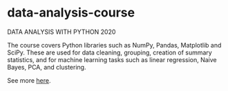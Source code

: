 # data-analysis-course
DATA ANALYSIS WITH PYTHON 2020

The course covers Python libraries such as NumPy, Pandas, Matplotlib and SciPy. These are used for data cleaning, grouping, creation of summary statistics, and for machine learning tasks such as linear regression, Naive Bayes, PCA, and clustering.

See more [here](https://csmastersuh.github.io/data_analysis_with_python_2020/index.html).
